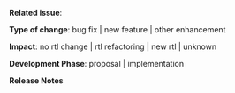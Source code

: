 <!-- ******************************************************* -->
<!-- MAKE SURE TO READ ALL FIELDS FOR THE PR TO BE ADDRESSED -->
<!-- ******************************************************* -->

**Related issue**: <!-- if applicable -->

<!-- choose one -->
**Type of change**: bug fix | new feature | other enhancement

<!-- choose one -->
**Impact**: no rtl change | rtl refactoring | new rtl | unknown

<!-- choose one -->
**Development Phase**: proposal |  implementation

**Release Notes**
<!-- Text from here to the end of the body will be considered for inclusion in the release notes for the version containing this pull request. -->

<!-- Uncomment for forked PRs -->
<!--
**DEVS ONLY: FORKED PR**
Developers should use https://github.com/jklukas/git-push-fork-to-upstream-branch (or similar mechanism) to trigger CI for this PR before merging.
-->
